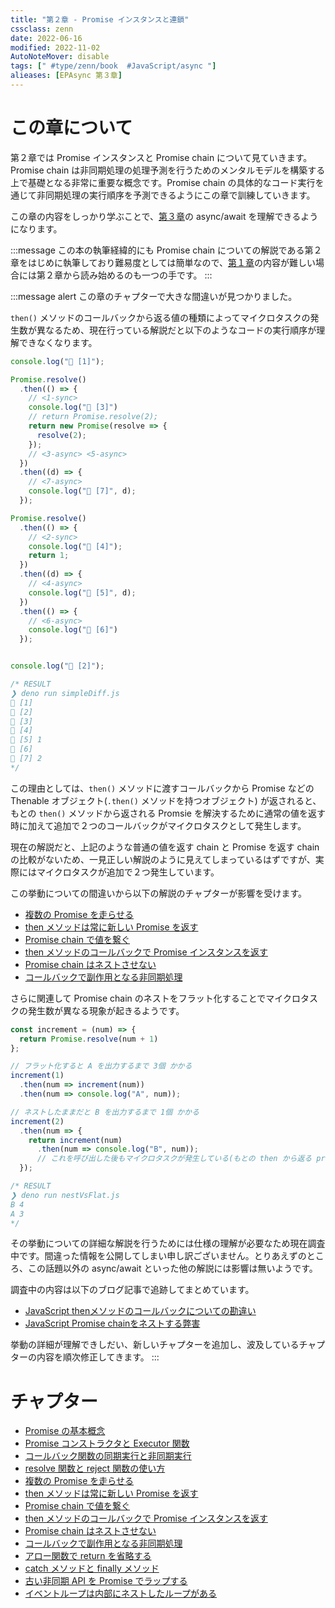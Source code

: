 ```yaml
---
title: "第２章 - Promise インスタンスと連鎖"
cssclass: zenn
date: 2022-06-16
modified: 2022-11-02
AutoNoteMover: disable
tags: [" #type/zenn/book  #JavaScript/async "]
alieases: [EPAsync 第３章]
---
```


# この章について

第２章では Promise インスタンスと Promise chain について見ていきます。Promise chain は非同期処理の処理予測を行うためのメンタルモデルを構築する上で基礎となる非常に重要な概念です。Promise chain の具体的なコード実行を通じて非同期処理の実行順序を予測できるようにこの章で訓練していきます。

この章の内容をしっかり学ぶことで、[第３章](sec-03-epasync)の async/await を理解できるようになります。

:::message
この本の執筆経緯的にも Promise chain についての解説である第２章をはじめに執筆しており難易度としては簡単なので、[第１章](sec-01-epasync)の内容が難しい場合には第２章から読み始めるのも一つの手です。
:::

:::message alert
この章のチャプターで大きな間違いが見つかりました。

`then()` メソッドのコールバックから返る値の種類によってマイクロタスクの発生数が異なるため、現在行っている解説だと以下のようなコードの実行順序が理解できなくなります。

```js
console.log("🦖 [1]");

Promise.resolve()
  .then(() => {
    // <1-sync>
    console.log("💙 [3]")
    // return Promise.resolve(2);
    return new Promise(resolve => {
      resolve(2);
    });
    // <3-async> <5-async>
  })
  .then((d) => {
    // <7-async>
    console.log("💙 [7]", d);
  });

Promise.resolve()
  .then(() => {
    // <2-sync>
    console.log("💚 [4]");
    return 1;
  })
  .then((d) => {
    // <4-async>
    console.log("💚 [5]", d);
  })
  .then(() => {
    // <6-async>
    console.log("💚 [6]")
  });


console.log("🦖 [2]");

/* RESULT
❯ deno run simpleDiff.js
🦖 [1]
🦖 [2]
💙 [3]
💚 [4]
💚 [5] 1
💚 [6]
💙 [7] 2
*/
```

この理由としては、`then()` メソッドに渡すコールバックから Promise などの Thenable オブジェクト(`.then()` メソッドを持つオブジェクト) が返されると、もとの `then()` メソッドから返される Promsie を解決するために通常の値を返す時に加えて追加で２つのコールバックがマイクロタスクとして発生します。

現在の解説だと、上記のような普通の値を返す chain と Promise を返す chain の比較がないため、一見正しい解説のように見えてしまっているはずですが、実際にはマイクロタスクが追加で２つ発生しています。

この挙動についての間違いから以下の解説のチャプターが影響を受けます。

- [複数の Promise を走らせる](5-epasync-multiple-promises)
- [then メソッドは常に新しい Promise を返す](6-epasync-then-always-return-new-promise)
- [Promise chain で値を繋ぐ](7-epasync-pass-value-to-the-next-chain)
- [then メソッドのコールバックで Promise インスタンスを返す](8-epasync-return-promise-in-then-callback)
- [Promise chain はネストさせない](9-epasync-dont-nest-promise-chain)
- [コールバックで副作用となる非同期処理](10-epasync-dont-use-side-effect)

さらに関連して Promise chain のネストをフラット化することでマイクロタスクの発生数が異なる現象が起きるようです。

```js:nestVsFlat.js
const increment = (num) => {
  return Promise.resolve(num + 1)
};

// フラット化すると A を出力するまで 3個 かかる
increment(1)
  .then(num => increment(num))
  .then(num => console.log("A", num));

// ネストしたままだと B を出力するまで 1個 かかる
increment(2)
  .then(num => {
    return increment(num)
      .then(num => console.log("B", num));
      // これを呼び出した後もマイクロタスクが発生している(もとの then から返る promsie を解決するため)
  });

/* RESULT
❯ deno run nestVsFlat.js
B 4
A 3
*/
```

その挙動についての詳細な解説を行うためには仕様の理解が必要なため現在調査中です。間違った情報を公開してしまい申し訳ございません。とりあえずのところ、この話題以外の async/await といった他の解説には影響は無いようです。

調査中の内容は以下のブログ記事で追跡してまとめています。

- [JavaScript thenメソッドのコールバックについての勘違い](https://publish.obsidian.md/ankiyorihajimeyo/TSJS/JavaScript+then%E3%83%A1%E3%82%BD%E3%83%83%E3%83%89%E3%81%AE%E3%82%B3%E3%83%BC%E3%83%AB%E3%83%90%E3%83%83%E3%82%AF%E3%81%AB%E3%81%A4%E3%81%84%E3%81%A6%E3%81%AE%E5%8B%98%E9%81%95%E3%81%84)
- [JavaScript Promise chainをネストする弊害](https://publish.obsidian.md/ankiyorihajimeyo/TSJS/JavaScript+Promise+chain%E3%82%92%E3%83%8D%E3%82%B9%E3%83%88%E3%81%99%E3%82%8B%E5%BC%8A%E5%AE%B3)

挙動の詳細が理解できしだい、新しいチャプターを追加し、波及しているチャプターの内容を順次修正してきます。
:::

# チャプター

- [Promise の基本概念](a-epasync-promise-basic-concept)
- [Promise コンストラクタと Executor 関数](3-epasync-promise-constructor-executor-func)
- [コールバック関数の同期実行と非同期実行](4-epasync-callback-is-sync-or-async)
- [resolve 関数と reject 関数の使い方](g-epasync-resolve-reject)
- [複数の Promise を走らせる](5-epasync-multiple-promises)
- [then メソッドは常に新しい Promise を返す](6-epasync-then-always-return-new-promise)
- [Promise chain で値を繋ぐ](7-epasync-pass-value-to-the-next-chain)
- [then メソッドのコールバックで Promise インスタンスを返す](8-epasync-return-promise-in-then-callback)
- [Promise chain はネストさせない](9-epasync-dont-nest-promise-chain)
- [コールバックで副作用となる非同期処理](10-epasync-dont-use-side-effect)
- [アロー関数で return を省略する](11-epasync-omit-return-by-arrow-shortcut)
- [catch メソッドと finally メソッド](h-epasync-catch-finally)
- [古い非同期 API を Promise でラップする](12-epasync-wrapping-macrotask)
- [イベントループは内部にネストしたループがある](13-epasync-loop-is-nested)
